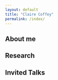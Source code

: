 ```yaml
---
layout: default
title: "Claire Coffey"
permalink: /index/
---
```


## About me 

## Research 

## Invited Talks 
